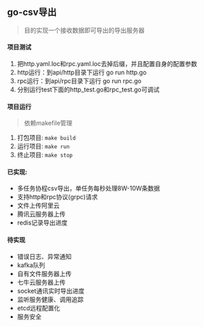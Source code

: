 ## go-csv导出

> 目的实现一个接收数据即可导出的导出服务器

#### 项目测试

1. 把http.yaml.loc和rpc.yaml.loc去掉后缀，并且配置自身的配置参数
2. http运行：到api/http目录下运行 go run http.go
3. rpc运行：到api/rpc目录下运行 go run rpc.go
4. 分别运行test下面的http_test.go和rpc_test.go可调试


#### 项目运行
> 依赖makefile管理
1. 打包项目: ``make build``
2. 运行项目: ``make run``
3. 终止项目: ``make stop``

#### 已实现:

- 多任务协程csv导出，单任务每秒处理8W-10W条数据
- 支持http和rpc协议(grpc)请求
- 文件上传阿里云
- 腾讯云服务器上传
- redis记录导出进度

#### 待实现

- 错误日志、异常通知
- kafka队列
- 自有文件服务器上传
- 七牛云服务器上传
- socket通讯实时导出进度
- 监听服务健康、调用追踪
- etcd远程配置化
- 服务安全
